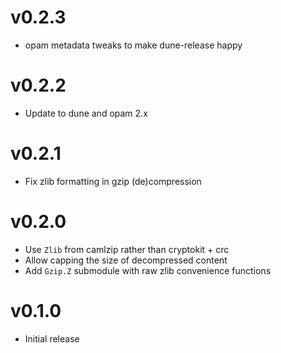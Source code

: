 # v0.2.3
* opam metadata tweaks to make dune-release happy

# v0.2.2
* Update to dune and opam 2.x

# v0.2.1
* Fix zlib formatting in gzip (de)compression

# v0.2.0
* Use `Zlib` from camlzip rather than cryptokit + crc
* Allow capping the size of decompressed content
* Add `Gzip.Z` submodule with raw zlib convenience functions

# v0.1.0
* Initial release
